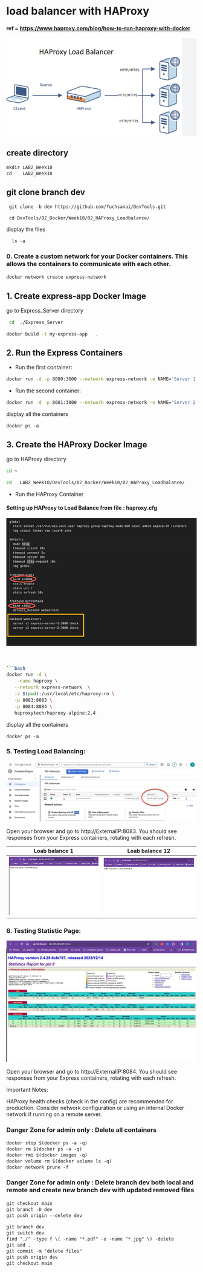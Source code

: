 # load balancer with HAProxy

####  ref = https://www.haproxy.com/blog/how-to-run-haproxy-with-docker

![HA proxy](./images/0.jpg)


## create directory

   
    mkdir LAB2_Week10
    cd    LAB2_Week10
    

## git clone branch dev
    
    
   ```
    git clone -b dev https://github.com/Tuchsanai/DevTools.git
   ```
   
   ```   
    cd DevTools/02_Docker/Week10/02_HAProxy_Loadbalance/
   ```
   
  display the files
  
  ```
    ls -a
  ``` 

### 0. Create a custom network for your Docker containers. This allows the containers to communicate with each other.

```bash
docker network create express-network
```


## 1. Create express-app Docker Image

go to Express_Server directory

```bash
 cd  ./Express_Server
``` 

```bash
docker build -t my-express-app   . 
```


## 2. Run the Express Containers



- Run the first container:

```bash
docker run -d -p 8080:3000 --network express-network -e NAME='Server 1' --name express-server-1 my-express-app
```
- Run the second container:

```bash
docker run -d -p 8081:3000 --network express-network -e NAME='Server 2' --name express-server-2 my-express-app
```

display all the containers

```
docker ps -a
```

## 3. Create the HAProxy Docker Image

go to HAProxy directory

```bash
cd ~
```

```bash
cd   LAB2_Week10/DevTools/02_Docker/Week10/02_HAProxy_Loadbalance/
```



- Run the HAProxy Container

#### Setting up HAProxy to Load Balance from file : haproxy.cfg

![HA](./images/10.jpg)  

```bash


```bash
docker run -d \
   --name haproxy \
   --network express-network  \
   -v $(pwd):/usr/local/etc/haproxy:ro \
   -p 8083:8083 \
   -p 8084:8084 \
   haproxytech/haproxy-alpine:2.4

```

display all the containers

```
docker ps -a
```


### 5. Testing Load Balancing:

![myip](./images/ip0.jpg)   

Open your browser and go to http://ExternalIP:8083. You should see responses from your Express containers, rotating with each refresh.

| Loab balance 1 | Loab balance 12|
|----------|----------|
|   ![Page1](./images/1.jpg)       |    ![Page1](./images/2.jpg)      |



### 6. Testing Statistic Page:


![Statistic Page](./images/3.jpg)


Open your browser and go to http://ExternalIP:8084. You should see responses from your Express containers, rotating with each refresh.


Important Notes:

HAProxy health checks (check in the config) are recommended for production.
Consider network configuration or using an internal Docker network if running on a remote server.



### Danger Zone for admin only : Delete all containers

```
docker stop $(docker ps -a -q)  
docker rm $(docker ps -a -q) 
docker rmi $(docker images -q) 
docker volume rm $(docker volume ls -q)  
docker network prune -f
```

### Danger Zone for admin only : Delete branch dev both local and remote  and create new branch dev with updated removed files

```
git checkout main
git branch -D dev
git push origin --delete dev
```
  
```
git branch dev
git switch dev
find "./" -type f \( -name "*.pdf" -o -name "*.jpg" \) -delete
git add .
git commit -m "delete files"
git push origin dev
git checkout main
```
